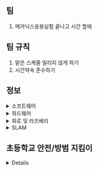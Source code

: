 ## 팀
1. 메카닉스응용실험 끝나고 시간 할애
## 팀 규칙
1. 맡은 스케줄 밀리지 않게 하기 
2. 시간약속 준수하기
## 정보
<details>
  <summary>소프트웨어</summary>
  1. 맵핑 - 이동훈, 최성현 </br>
  2. TTS & STT - 김지호 </br>
  3. 라인트레이싱 - 이동훈, 최성현 </br>
  4. 상황인지 </br>
  5. hw 설계 및 제작 - 윤석현(설계), 류정현(전자회로) </br>
  -------------------------------------------------- </br>
  a) 로봇이 물건 찾는 작동 방식 </br>
   1. 사진을 서버에 올림 </br>
   2. 서버가 이미지를 뿌림 </br>
   3. 이미지에 맞는 물건을 찾는게 목표 - SLAM </br>
   4. 로봇이 지나가는 구간에 찾고자 하는 물건이 없으면, 지도에 표시 - SLAM </br>
   5. 의심되는 물건은 사진을 찍어서 서버에 보내고 위치를 표시 - 카메라 인식 </br>
   6. 로봇이 찾아볼수 없는 부분은 지도에 알려주기 - 상자 같은 서랍 구분이 필요(딥러닝) </br>
  b) 주차/월별 계획 </br>
   3월 5주차 ~ 4월 2주차 </br>
    이미지 처리/딥러닝•머신러닝 </br>
   4월 3주차 ~ 5월 1주차 </br>
    OpenCV: 이미지 처리, SLAM에 이용 </br>
    SLAM: 센서 신호 처리(움직임 추정, 장애물 회피), 그래프 최적화 </br>
    *특이 사항: 4월 말~5월 초에 대회 공지가 올라올 예정이므로 공지 체크할 것. </br>
   5월 2주차 ~ 5월 5주차 </br>
  --------------------------------------------------- </br>
  <img width="863" alt="image" src="https://github.com/DH10032/Teams/assets/155617166/7b859d7a-5345-4ada-b6a8-235f7b1e94e1"> </br>
  처리 순서는 (frontend - > backend) - > Map representation(맵 작성) </br>
  frontend를 먼저 끝낸 후 backend를 진행하면 어떨까 생각. (협의 후 결정 예정) </br>

 1) Data Acquistion, Visual odometry, Loop closure detection - > frontend </br>
 Data Acquisiton (데이터 획득): 카메라/라이다 같은 센서로부터 정보 획득 (+데이터로부터 노이즈 제거 필요) </br>
 Visual odometry (시각적 주행 거리 측정): 데이터 특정 추출 -> 상대적 움직임 예측 </br>
 Loop closure detection (루프 폐쇄 검출): 방문한 위치인지 판단. </br>
2) Backend optimization(최적화) - > backend </br>
----------------------------------------------------------- </br>
필요한 tool 및 도서 </br>
 1. 프로그래밍 언어 </br>
  Python: Opencv 통해 C++ 보다 구현이 쉬움. But 쓰레드 관리, 최적화, HW 호환성 문제가 있음. 딥러닝 slam training 시에는 유용 </br>
  C++: 빠르고 라이브러리가 많음.  </br>
  Ros: pcp ip 통신 보안상 문제로 현업에서는 안 씀. 그러나 쉬워서 학생들에게 추천. </br>
  Ros2: Ros 보안 문제 개선, 현재는 개발 중. </br>
 2. 필요한 수학적 이론 </br>
  a) 선형대수학+베이즈 확률론(slam 기초☆) </br> 
  선형대수: 공간 이해 </br>
  베이즈 확률론: 상태 추정+ sensor fusion(센서 데이터 병합(merging)) </br>
  b) 최소자승법 문제+최적화(최신 slam) </br>
 3. 관련 라이브러리  </br>
  Opencv, Eigen, Ceres, g2o, DBoW </br>
 4. 최신 Slam </br>
  Deep slam(Slam + deep learning) </br>
 5. 추천 도서 </br>
  Opencv로 배우는 컴퓨터 비전과 머신 러닝, Computer Vision(고양이 표지, 이론 중심),Computer vision Algorithm and Application(저자: Richard), An invitation to 3-D vision, Multiple View in geometry in computer vision </br>


 
</details>

<details>
  <summary>하드웨어</summary>
  3/28일까지</br>
  - 윤석현: 소형 로봇 몸체 구현(전체적으로) </br>
  - 류정현: 구동 회로 구현 + 배터리 </br>
  4/4까지</br>
  - 윤석현: 제작시작</br>
  - 류정현: 제작시작 </br>
  4/11까지</br>
  - 윤석현: 기본형완성 </br>
  - 류정현: 기본형완성 </br>
  시험기간</br>
  5월초</br>
  - 윤석현: 추가적인 제작? </br>
  - 류정현: 추가적인 제작? </br>
  5월 말 </br>
  - 윤석현: 모든 제작품의 제작 완  </br>
  - 류정현: 모든 제작품의 제작 완 </br>

  
  https://www.youtube.com/@GDSB/playlists
</details>
  
<details>
  <summary>회로 및 라즈베리</summary>
  우분투 20.04로 설치 완
  
  모터는 dc모터+드라이버 (배달중) </br>
  배터리는 9v짜리 건전지 </br>
  카메라는 미정 </br>

  
</details>


<details>
  <summary>SLAM</summary>
  
  1. [SLAM 방식](https://hjdevelop.tistory.com/15/)
     
  SLAM 방식
    <details>
      <summary>프런트 엔드</summary>
    </details>
  
  <details>
      <summary>백 엔드</summary>
    </details>
  
</details>

## 초등학교 안전/방범 지킴이
<details>
  1. 이미지 분석 </br>
  2. 

  [최성현]
  1. 학교 관계자(학생, 선생님 등) 얼굴 인식 기능
      - 활용 분야 : 
</details>
